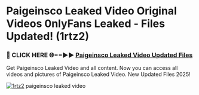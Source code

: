 # Paigeinsco Leaked Video Original Videos 0nlyFans Leaked - Files Updated! (1rtz2)

<h3>🔴 CLICK HERE 🌐==►► <a href="https://tinyurl.com/4seja8ks" rel="nofollow">Paigeinsco Leaked Video Updated Files</a></h3>

Get Paigeinsco Leaked Video and all content. Now you can access all videos and pictures of Paigeinsco Leaked Video. New Updated Files 2025!

[![1rtz2](https://i.imgur.com/EWjZXRe.gif)](https://tinyurl.com/4seja8ks)
paigeinsco leaked video